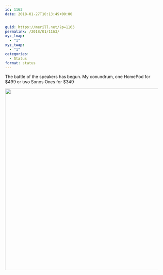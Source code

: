 ```yaml
---
id: 1163
date: 2018-01-27T10:13:49+00:00


guid: https://merill.net/?p=1163
permalink: /2018/01/1163/
xyz_lnap:
  - "1"
xyz_twap:
  - "1"
categories:
  - Status
format: status
---
```

The battle of the speakers has begun. My conundrum, one HomePod for $499 or two Sonos Ones for $349

<img src="https://merill.net/wp-content/uploads/2018/01/badbc8cb6425459f902b9a28044b6376.jpg" width="600" height="600" />